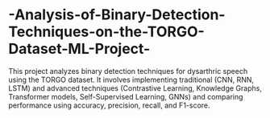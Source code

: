 # -Analysis-of-Binary-Detection-Techniques-on-the-TORGO-Dataset-ML-Project-
This project analyzes binary detection techniques for dysarthric speech using the TORGO dataset. It involves implementing traditional (CNN, RNN, LSTM) and advanced techniques (Contrastive Learning, Knowledge Graphs, Transformer models, Self-Supervised Learning, GNNs) and comparing performance using accuracy, precision, recall, and F1-score.
